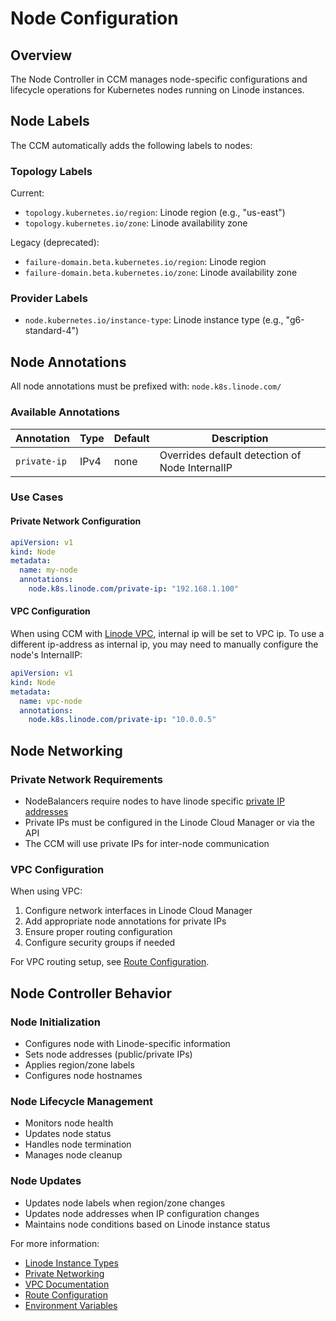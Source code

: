 # Node Configuration

## Overview

The Node Controller in CCM manages node-specific configurations and lifecycle operations for Kubernetes nodes running on Linode instances.

## Node Labels

The CCM automatically adds the following labels to nodes:

### Topology Labels
Current:
- `topology.kubernetes.io/region`: Linode region (e.g., "us-east")
- `topology.kubernetes.io/zone`: Linode availability zone

Legacy (deprecated):
- `failure-domain.beta.kubernetes.io/region`: Linode region
- `failure-domain.beta.kubernetes.io/zone`: Linode availability zone

### Provider Labels
- `node.kubernetes.io/instance-type`: Linode instance type (e.g., "g6-standard-4")

## Node Annotations

All node annotations must be prefixed with: `node.k8s.linode.com/`

### Available Annotations

| Annotation | Type | Default | Description |
|------------|------|---------|-------------|
| `private-ip` | IPv4 | none | Overrides default detection of Node InternalIP |

### Use Cases

#### Private Network Configuration
```yaml
apiVersion: v1
kind: Node
metadata:
  name: my-node
  annotations:
    node.k8s.linode.com/private-ip: "192.168.1.100"
```

#### VPC Configuration
When using CCM with [Linode VPC](https://www.linode.com/docs/products/networking/vpc/), internal ip will be set to VPC ip. To use a different ip-address as internal ip, you may need to manually configure the node's InternalIP:
```yaml
apiVersion: v1
kind: Node
metadata:
  name: vpc-node
  annotations:
    node.k8s.linode.com/private-ip: "10.0.0.5"
```

## Node Networking

### Private Network Requirements
- NodeBalancers require nodes to have linode specific [private IP addresses](https://techdocs.akamai.com/cloud-computing/docs/managing-ip-addresses-on-a-compute-instance#types-of-ip-addresses)
- Private IPs must be configured in the Linode Cloud Manager or via the API
- The CCM will use private IPs for inter-node communication

### VPC Configuration
When using VPC:
1. Configure network interfaces in Linode Cloud Manager
2. Add appropriate node annotations for private IPs
3. Ensure proper routing configuration
4. Configure security groups if needed

For VPC routing setup, see [Route Configuration](routes.md).

## Node Controller Behavior

### Node Initialization
- Configures node with Linode-specific information
- Sets node addresses (public/private IPs)
- Applies region/zone labels
- Configures node hostnames

### Node Lifecycle Management
- Monitors node health
- Updates node status
- Handles node termination
- Manages node cleanup

### Node Updates
- Updates node labels when region/zone changes
- Updates node addresses when IP configuration changes
- Maintains node conditions based on Linode instance status

For more information:
- [Linode Instance Types](https://www.linode.com/docs/products/compute/compute-instances/plans/)
- [Private Networking](https://www.linode.com/docs/products/networking/private-networking/)
- [VPC Documentation](https://www.linode.com/docs/products/networking/vpc/)
- [Route Configuration](routes.md)
- [Environment Variables](environment.md)

